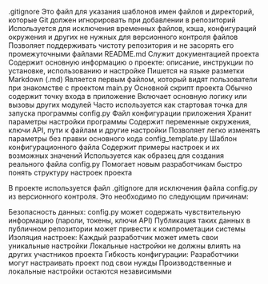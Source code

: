 .gitignore
Это файл для указания шаблонов имен файлов и директорий, которые Git должен игнорировать при добавлении в репозиторий
Используется для исключения временных файлов, кэша, конфигураций окружения и других не нужных для версионного контроля файлов
Позволяет поддерживать чистоту репозитория и не засорять его промежуточными файлами
README.md
Служит документацией проекта
Содержит основную информацию о проекте: описание, инструкции по установке, использованию и настройке
Пишется на языке разметки Markdown (.md)
Является первым файлом, который видят пользователи при знакомстве с проектом
main.py
Основной скрипт проекта
Обычно содержит точку входа в приложение
Включает основную логику или вызовы других модулей
Часто используется как стартовая точка для запуска программы
config.py
Файл конфигурации приложения
Хранит параметры настройки программы
Содержит переменные окружения, ключи API, пути к файлам и другие настройки
Позволяет легко изменять параметры без правки основного кода
config_template.py
Шаблон конфигурационного файла
Содержит примеры настроек и их возможных значений
Используется как образец для создания реального файла config.py
Помогает новым разработчикам быстро понять структуру настроек проекта


В проекте используется файл .gitignore для исключения файла config.py из версионного контроля. Это необходимо по следующим причинам:

Безопасность данных:
config.py может содержать чувствительную информацию (пароли, токены, ключи API)
Публикация таких данных в публичном репозитории может привести к компрометации системы
Изоляция настроек:
Каждый разработчик может иметь свои уникальные настройки
Локальные настройки не должны влиять на других участников проекта
Гибкость конфигурации:
Разработчики могут настраивать проект под свои нужды
Производственные и локальные настройки остаются независимыми